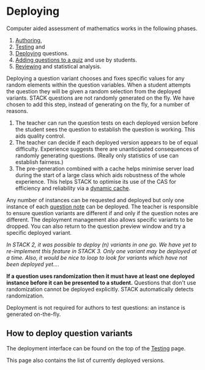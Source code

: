 # Deploying

Computer aided assessment of mathematics works in the following phases.

1. [Authoring](../Authoring/index.md),
2. [Testing](Testing.md) and 
3. [Deploying](Deploying.md) questions.
4. [Adding questions to a quiz](Quiz.md) and use by students.
5. [Reviewing](Reviewing.md) and statistical analysis.


Deploying a question variant chooses and fixes specific values for any random elements within the question variables.  When a student attempts the question they will be given a random selection from the deployed variants.  STACK questions are not randomly generated on the fly.  We have chosen to add this step, instead of generating on the fly, for a number of reasons.

1. The teacher can run the question tests on each deployed version before the student sees the question to establish the question is working.  This aids quality control.
2. The teacher can decide if each deployed version appears to be of equal difficulty.  Experience suggests there are unanticipated consequences of randomly generating questions.  (Really only statistics of use can establish fairness.)
3. The pre-generation combined with a cache helps minimise server load during the start of a large class which aids robustness of the whole experience.  This helps STACK to optimise its use of the CAS for efficiency and reliability via a [dynamic cache](../Developer/Question_state_caching.md).

Any number of instances can be requested and deployed but only one instance of each [question note](Question_note.md) can be deployed.  The teacher is responsible to ensure question variants are different if and only if the question notes are different.  The deployment management also allows specific variants to be dropped.  You can also return to the question preview window and try a specific deployed variant.

_In STACK 2, it was possible to deploy \(n\) variants in one go.  We have yet to re-implement this feature in STACK 3.  Only one variant may be deployed at a time.  Also, it would be nice to loop to look for variants which have not been deployed yet...._

**If a question uses randomization then it must have at least one deployed instance before it can be presented to a student.**  Questions that don't use randomization cannot be deployed explicitly.  STACK automatically detects randomization.

Deployment is not required for authors to test questions: an instance is generated on-the-fly.

## How to deploy question variants ##

The deployment interface can be found on the top of the [Testing](Testing.md) page.

This page also contains the list of currently deployed versions.
